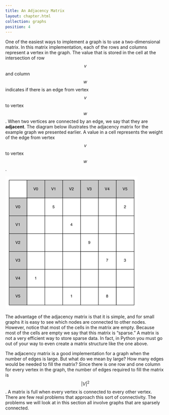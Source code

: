 ```yaml
---
title: An Adjacency Matrix
layout: chapter.html
collection: graphs
position: 4
---
```


One of the easiest ways to implement a graph is to use a two-dimensional
matrix. In this matrix implementation, each of the rows and columns
represent a vertex in the graph. The value that is stored in the cell at
the intersection of row $$v$$ and column $$w$$ indicates if there is an
edge from vertex $$v$$ to vertex $$w$$. When two vertices are connected
by an edge, we say that they are **adjacent**. The diagram below
illustrates the adjacency matrix for the example graph we presented
earlier. A value in a cell represents the weight of the edge from vertex
$$v$$ to vertex $$w$$.

![An Adjacency Matrix Representation for a Graph](figures/adjacency-matrix.png)

The advantage of the adjacency matrix is that it is simple, and for
small graphs it is easy to see which nodes are connected to other nodes.
However, notice that most of the cells in the matrix are empty. Because
most of the cells are empty we say that this matrix is “sparse.” A
matrix is not a very efficient way to store sparse data. In fact, in
Python you must go out of your way to even create a matrix structure
like the one above.

The adjacency matrix is a good implementation for a graph when the
number of edges is large. But what do we mean by large? How many edges
would be needed to fill the matrix? Since there is one row and one
column for every vertex in the graph, the number of edges required to
fill the matrix is $$|V|^2$$. A matrix is full when every vertex is
connected to every other vertex. There are few real problems that
approach this sort of connectivity. The problems we will look at in this
section all involve graphs that are sparsely connected.
